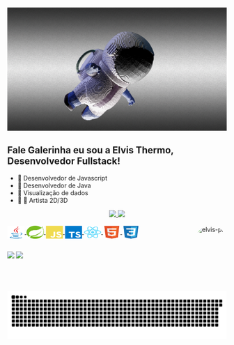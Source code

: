 <h4 align="center">

![autor: Elvis Thermo](img/spacepixel.gif)


## Fale Galerinha eu sou a Elvis Thermo, Desenvolvedor Fullstack!

- 🔭 Desenvolvedor de Javascript
- 💪 Desenvolvedor de Java
- 🧠 Visualização de dados
- 🌱 🎨 Artista 2D/3D 



<div align="center">
  <a href="https://github.com/elvisthermo">
  <img height="180em" src="https://github-readme-stats.vercel.app/api?username=elvisthermo&show_icons=true&theme=tokyonight&include_all_commits=true&count_private=true"/>
  <img height="180em" src="https://github-readme-stats.vercel.app/api/top-langs/?username=elvisthermo&layout=compact&langs_count=7&theme=tokyonight"/>
</div>
<div style="display: inline_block"><br>
  <img align="center" alt="elvis-Python" height="30" width="40" src="https://raw.githubusercontent.com/devicons/devicon/master/icons/java/java-original.svg">
  <img align="center" alt="elvis-Csharp" height="30" width="40" src="https://raw.githubusercontent.com/devicons/devicon/master/icons/spring/spring-original.svg">
  <img align="center" alt="elvis-Js" height="30" width="40" src="https://raw.githubusercontent.com/devicons/devicon/master/icons/javascript/javascript-plain.svg">
  <img align="center" alt="elvis-Ts" height="30" width="40" src="https://raw.githubusercontent.com/devicons/devicon/master/icons/typescript/typescript-plain.svg">
  <img align="center" alt="elvis-React" height="30" width="40" src="https://raw.githubusercontent.com/devicons/devicon/master/icons/react/react-original.svg">
  <img align="center" alt="elvis-HTML" height="30" width="40" src="https://raw.githubusercontent.com/devicons/devicon/master/icons/html5/html5-original.svg">
  <img align="center" alt="elvis-CSS" height="30" width="40" src="https://raw.githubusercontent.com/devicons/devicon/master/icons/css3/css3-original.svg">

  <img align="right" alt="elvis-pic" height="150" style="border-radius:50px;" src="https://media.giphy.com/media/RLj2WCsfjuIfK8Oy6h/giphy.gif">
</div>
  
  ##
 
<div> 
  <a href="https://www.linkedin.com/in/elvisthermo" target="_blank"><img src="https://img.shields.io/badge/-LinkedIn-%230077B5?style=for-the-badge&logo=linkedin&logoColor=white" target="_blank"></a>
  <a href = "mailto:elvis.thermo@gmail.com"><img src="https://img.shields.io/badge/-Gmail-%23333?style=for-the-badge&logo=gmail&logoColor=white" target="_blank"></a>
 
  ![Snake animation](https://github.com/elvisthermo/elvisthermo/blob/output/github-contribution-grid-snake.svg)
</div>
